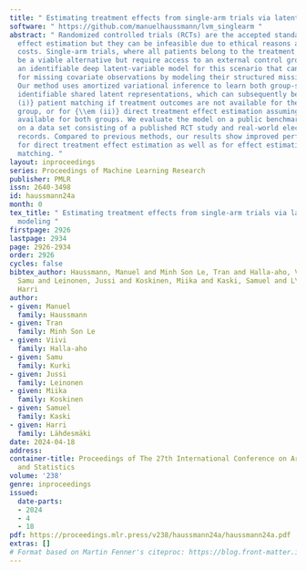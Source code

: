 ```yaml
---
title: " Estimating treatment effects from single-arm trials via latent-variable modeling "
software: " https://github.com/manuelhaussmann/lvm_singlearm "
abstract: " Randomized controlled trials (RCTs) are the accepted standard for treatment
  effect estimation but they can be infeasible due to ethical reasons and prohibitive
  costs. Single-arm trials, where all patients belong to the treatment group, can
  be a viable alternative but require access to an external control group. We propose
  an identifiable deep latent-variable model for this scenario that can also account
  for missing covariate observations by modeling their structured missingness patterns.
  Our method uses amortized variational inference to learn both group-specific and
  identifiable shared latent representations, which can subsequently be used for {\\em
  (i)} patient matching if treatment outcomes are not available for the treatment
  group, or for {\\em (ii)} direct treatment effect estimation assuming outcomes are
  available for both groups. We evaluate the model on a public benchmark as well as
  on a data set consisting of a published RCT study and real-world electronic health
  records. Compared to previous methods, our results show improved performance both
  for direct treatment effect estimation as well as for effect estimation via patient
  matching. "
layout: inproceedings
series: Proceedings of Machine Learning Research
publisher: PMLR
issn: 2640-3498
id: haussmann24a
month: 0
tex_title: " Estimating treatment effects from single-arm trials via latent-variable
  modeling "
firstpage: 2926
lastpage: 2934
page: 2926-2934
order: 2926
cycles: false
bibtex_author: Haussmann, Manuel and Minh Son Le, Tran and Halla-aho, Viivi and Kurki,
  Samu and Leinonen, Jussi and Koskinen, Miika and Kaski, Samuel and L\"{a}hdesm\"{a}ki,
  Harri
author:
- given: Manuel
  family: Haussmann
- given: Tran
  family: Minh Son Le
- given: Viivi
  family: Halla-aho
- given: Samu
  family: Kurki
- given: Jussi
  family: Leinonen
- given: Miika
  family: Koskinen
- given: Samuel
  family: Kaski
- given: Harri
  family: Lähdesmäki
date: 2024-04-18
address:
container-title: Proceedings of The 27th International Conference on Artificial Intelligence
  and Statistics
volume: '238'
genre: inproceedings
issued:
  date-parts:
  - 2024
  - 4
  - 18
pdf: https://proceedings.mlr.press/v238/haussmann24a/haussmann24a.pdf
extras: []
# Format based on Martin Fenner's citeproc: https://blog.front-matter.io/posts/citeproc-yaml-for-bibliographies/
---
```

